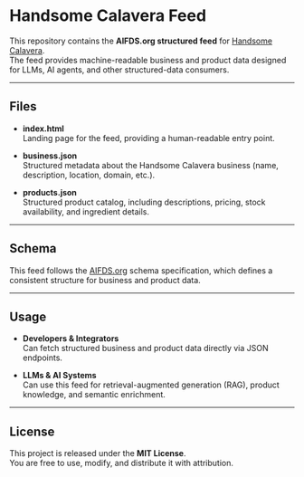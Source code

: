 # Handsome Calavera Feed

This repository contains the **AIFDS.org structured feed** for [Handsome Calavera](https://handsomecalavera.com).  
The feed provides machine-readable business and product data designed for LLMs, AI agents, and other structured-data consumers.

---

## Files

- **index.html**  
  Landing page for the feed, providing a human-readable entry point.

- **business.json**  
  Structured metadata about the Handsome Calavera business (name, description, location, domain, etc.).

- **products.json**  
  Structured product catalog, including descriptions, pricing, stock availability, and ingredient details.

---

## Schema

This feed follows the [AIFDS.org](https://aifds.org) schema specification, which defines a consistent structure for business and product data.

---

## Usage

- **Developers & Integrators**  
  Can fetch structured business and product data directly via JSON endpoints.

- **LLMs & AI Systems**  
  Can use this feed for retrieval-augmented generation (RAG), product knowledge, and semantic enrichment.

---

## License

This project is released under the **MIT License**.  
You are free to use, modify, and distribute it with attribution.
